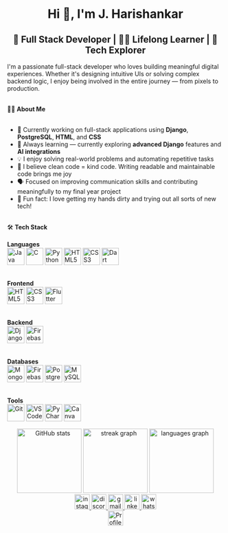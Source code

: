<h1 align="center">Hi 👋, I'm J. Harishankar</h1>

<h2 align="center">🚀 Full Stack Developer | 👨‍💻 Lifelong Learner | 🌱 Tech Explorer</h2>

<p align="left">
I'm a passionate full-stack developer who loves building meaningful digital experiences. Whether it's designing intuitive UIs or solving complex backend logic, I enjoy being involved in the entire journey — from pixels to production.<br><br>

👨‍💻 <strong>About Me</strong><br><br>
- 🔭 Currently working on full-stack applications using <strong>Django</strong>, <strong>PostgreSQL</strong>, <strong>HTML</strong>, and <strong>CSS</strong><br>
- 🌱 Always learning — currently exploring <strong>advanced Django</strong> features and <strong>AI integrations</strong><br>
- 💡 I enjoy solving real-world problems and automating repetitive tasks<br>
- 🧠 I believe clean code = kind code. Writing readable and maintainable code brings me joy<br>
- 🗣️ Focused on improving communication skills and contributing meaningfully to my final year project<br>
- 🤩 Fun fact: I love getting my hands dirty and trying out all sorts of new tech!<br><br>

🛠️ <strong>Tech Stack</strong><br><br>
<strong>Languages</strong><br>
<img src="https://cdn.jsdelivr.net/gh/devicons/devicon/icons/java/java-original.svg" height="40" alt="Java" />
<img src="https://skillicons.dev/icons?i=c" height="40" alt="C" />
<img src="https://cdn.jsdelivr.net/gh/devicons/devicon/icons/python/python-original.svg" height="40" alt="Python" />
<img src="https://cdn.jsdelivr.net/gh/devicons/devicon/icons/html5/html5-original.svg" height="40" alt="HTML5" />
<img src="https://cdn.jsdelivr.net/gh/devicons/devicon/icons/css3/css3-original.svg" height="40" alt="CSS3" />
<img src="https://cdn.jsdelivr.net/gh/devicons/devicon/icons/dart/dart-original.svg" height="40" alt="Dart" />
<br><br>

<strong>Frontend</strong><br>
<img src="https://cdn.jsdelivr.net/gh/devicons/devicon/icons/html5/html5-original.svg" height="40" alt="HTML5" />
<img src="https://cdn.jsdelivr.net/gh/devicons/devicon/icons/css3/css3-original.svg" height="40" alt="CSS3" />
<img src="https://cdn.jsdelivr.net/gh/devicons/devicon/icons/flutter/flutter-original.svg" height="40" alt="Flutter" />
<br><br>

<strong>Backend</strong><br>
<img src="https://cdn.jsdelivr.net/gh/devicons/devicon/icons/django/django-plain.svg" height="40" alt="Django" />
<img src="https://cdn.jsdelivr.net/gh/devicons/devicon/icons/firebase/firebase-plain.svg" height="40" alt="Firebase" />
<br><br>

<strong>Databases</strong><br>
<img src="https://cdn.jsdelivr.net/gh/devicons/devicon/icons/mongodb/mongodb-original.svg" height="40" alt="MongoDB" />
<img src="https://cdn.jsdelivr.net/gh/devicons/devicon/icons/firebase/firebase-plain.svg" height="40" alt="Firebase DB" />
<img src="https://cdn.jsdelivr.net/gh/devicons/devicon/icons/postgresql/postgresql-original.svg" height="40" alt="PostgreSQL" />
<img src="https://cdn.jsdelivr.net/gh/devicons/devicon/icons/mysql/mysql-original.svg" height="40" alt="MySQL" />
<br><br>

  
<strong>Tools</strong><br>
<img src="https://cdn.jsdelivr.net/gh/devicons/devicon/icons/git/git-original.svg" height="40" alt="Git" />
<img src="https://cdn.jsdelivr.net/gh/devicons/devicon/icons/vscode/vscode-original.svg" height="40" alt="VS Code" />
<img src="https://cdn.jsdelivr.net/gh/devicons/devicon/icons/pycharm/pycharm-original.svg" height="40" alt="PyCharm" />
<img src="https://cdn.jsdelivr.net/gh/devicons/devicon/icons/canva/canva-original.svg" height="40" alt="Canva" />

</p>

<div align="center">
<img 
  src="https://github-readme-stats.vercel.app/api?username=j-harishankar&show_icons=true&theme=dracula&hide_border=false" 
  height="150" 
  alt="GitHub stats" 
/>

  <img src="https://streak-stats.demolab.com?user=j-harishankar&locale=en&mode=daily&theme=dracula&hide_border=false&border_radius=5&v=2" height="150" alt="streak graph" />
  <img src="https://github-readme-stats.vercel.app/api/top-langs?username=j-harishankar&locale=en&hide_title=false&layout=compact&card_width=320&langs_count=5&theme=dracula&hide_border=false&cache_seconds=1800" height="150" alt="languages graph" />
</div>

<div align="center">
  <a href="https://instagram.com/hari_shankar_.j" target="_blank">
    <img src="https://img.shields.io/static/v1?message=Instagram&logo=instagram&label=&color=E4405F&logoColor=white&labelColor=&style=for-the-badge" height="35" alt="instagram logo" />
  </a>
  <a href="https://discord.com/users/harishankarj#3402" target="_blank">
    <img src="https://img.shields.io/static/v1?message=Discord&logo=discord&label=&color=7289DA&logoColor=white&labelColor=&style=for-the-badge" height="35" alt="discord logo" />
  </a>
  <a href="mailto:jharivichu@gmail.com" target="_blank">
    <img src="https://img.shields.io/static/v1?message=Gmail&logo=gmail&label=&color=D14836&logoColor=white&labelColor=&style=for-the-badge" height="35" alt="gmail logo" />
  </a>
  <a href="https://linkedin.com/in/jharishankar" target="_blank">
    <img src="https://img.shields.io/static/v1?message=LinkedIn&logo=linkedin&label=&color=0077B5&logoColor=white&labelColor=&style=for-the-badge" height="35" alt="linkedin logo" />
  </a>
  <a href="https://wa.me/917994031462" target="_blank">
    <img src="https://img.shields.io/static/v1?message=Whatsapp&logo=whatsapp&label=&color=25D366&logoColor=white&labelColor=&style=for-the-badge" height="35" alt="whatsapp logo" />
  </a>
  <br>  <img src="https://komarev.com/ghpvc/?username=j-harishankar&color=brightgreen" height="35" alt="Profile views" />
</div>
</div>
